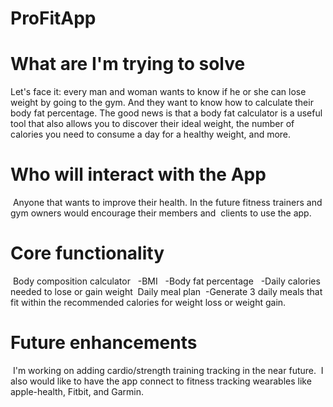 # ProFitApp 

# What are I'm trying to solve

Let's face it: every man and woman wants to know if he or she can lose weight by going to the gym. 
And they want to know how to calculate their body fat percentage. The good news is that a body fat calculator is a useful tool that also allows you to discover their ideal weight, the number of calories you need to consume a day for a healthy weight, and more.

# Who will interact with the App

 Anyone that wants to improve their health. In the future fitness trainers and gym owners would encourage their members and 
 clients to use the app.  

# Core functionality

 Body composition calculator
  -BMI
  -Body fat percentage
  -Daily calories needed to lose or gain weight 
 Daily meal plan
 -Generate 3 daily meals that fit within the recommended calories for weight loss or weight gain. 
  

# Future enhancements
 I'm working on adding cardio/strength training tracking in the near future. 
 I also would like to have the app connect to fitness tracking wearables like apple-health, Fitbit, and Garmin. 



